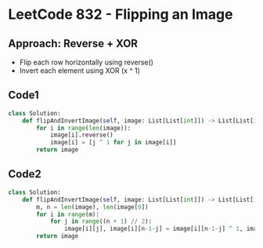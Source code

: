# LeetCode 832 - Flipping an Image

## Approach: Reverse + XOR
- Flip each row horizontally using reverse()
- Invert each element using XOR (x ^ 1)

## Code1
```Python
class Solution:
    def flipAndInvertImage(self, image: List[List[int]]) -> List[List[int]]:
        for i in range(len(image)):
            image[i].reverse()
            image[i] = [j ^ 1 for j in image[i]]
        return image
```

## Code2
```Python
class Solution:
    def flipAndInvertImage(self, image: List[List[int]]) -> List[List[int]]:
        m, n = len(image), len(image[0])
        for i in range(m):
            for j in range((n + 1) // 2):
                image[i][j], image[i][n-1-j] = image[i][n-1-j] ^ 1, image[i][j] ^ 1
        return image
```
